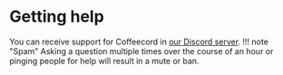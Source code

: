# Getting help
You can receive support for Coffeecord in [our Discord server](https://discord.gg/aTa52taGHw).
!!! note "Spam"
    Asking a question multiple times over the course of an hour or pinging people for help will result in a mute or ban.